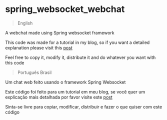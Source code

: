 # spring_websocket_webchat

> English

A webchat made using Spring websocket framework

This code was made for a tutorial in my blog, so if you want a detailed explanation please visit this [post](https://kiberstender.github.io/miscelaneous-spring-websocket-stomp-specific-user/)

Feel free to copy it, modify it, distribute it and do whatever you want with this code

> Português Brasil

Um chat web feito usando o framework Spring Websocket

Este código foi feito para um tutorial em meu blog, se você quer um explicação mais detalhada por favor visite este [post](https://kiberstender.github.io/pt_br/miscelaneous-spring-websocket-stomp-specific-user/)


Sinta-se livre para copiar, modificar, distribuir e fazer o que quiser com este código
